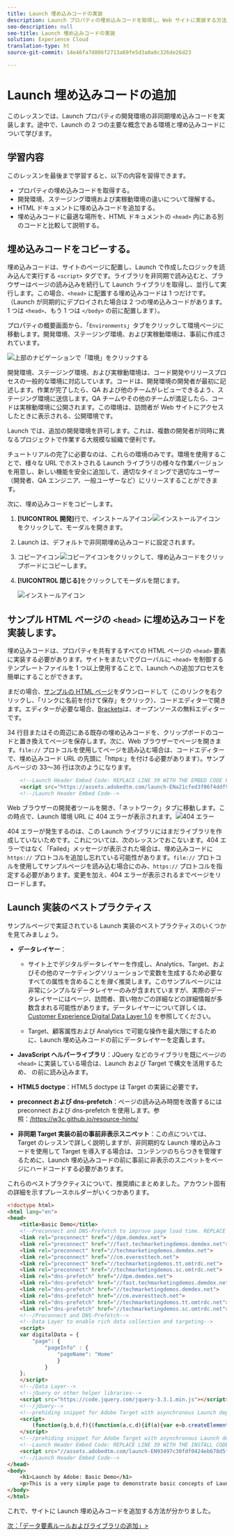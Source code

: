 ```yaml
---
title: Launch 埋め込みコードの実装
description: Launch プロパティの埋め込みコードを取得し、Web サイトに実装する方法を説明します。このレッスンは、「Launch を使用した Web サイトでの Experience Cloud の実装」チュートリアルの一部です。
seo-description: null
seo-title: Launch 埋め込みコードの実装
solution: Experience Cloud
translation-type: ht
source-git-commit: 14e46fa7d806f2713a69fe5d3a0a8c326de26d23

---
```



# Launch 埋め込みコードの追加

このレッスンでは、Launch プロパティの開発環境の非同期埋め込みコードを実装します。途中で、Launch の 2 つの主要な概念である環境と埋め込みコードについて学びます。

## 学習内容

このレッスンを最後まで学習すると、以下の内容を習得できます。

* プロパティの埋め込みコードを取得する。
* 開発環境、ステージング環境および実稼動環境の違いについて理解する。
* HTML ドキュメントに埋め込みコードを追加する。
* 埋め込みコードに最適な場所を、HTML ドキュメントの `<head>` 内にある別のコードと比較して説明する。

## 埋め込みコードをコピーする。

埋め込みコードは、サイトのページに配置し、Launch で作成したロジックを読み込んで実行する `<script>` タグです。ライブラリを非同期で読み込むと、ブラウザーはページの読み込みを続行して Launch ライブラリを取得し、並行して実行します。この場合、`<head>` に配置する埋め込みコードは 1 つだけです。（Launch が同期的にデプロイされた場合は 2 つの埋め込みコードがあります。1 つは `<head>`、もう 1 つは `</body>` の前に配置します）。

プロパティの概要画面から、「`Environments`」タブをクリックして環境ページに移動します。開発環境、ステージング環境、および実稼動環境は、事前に作成されています。

![上部のナビゲーションで「環境」をクリックする](images/launch-environments.png)

開発環境、ステージング環境、および実稼動環境は、コード開発やリリースプロセスの一般的な環境に対応しています。コードは、開発環境の開発者が最初に記述します。作業が完了したら、QA および他のチームがレビューできるよう、ステージング環境に送信します。QA チームやその他のチームが満足したら、コードは実稼動環境に公開されます。この環境は、訪問者が Web サイトにアクセスしたときに表示される、公開環境です。

Launch では、追加の開発環境を許可します。これは、複数の開発者が同時に異なるプロジェクトで作業する大規模な組織で便利です。

チュートリアルの完了に必要なのは、これらの環境のみです。環境を使用することで、様々な URL でホストされる Launch ライブラリの様々な作業バージョンを用意し、新しい機能を安全に追加して、適切なタイミングで適切なユーザー（開発者、QA エンジニア、一般ユーザーなど）にリリースすることができます。

次に、埋め込みコードをコピーします。

1. **[!UICONTROL 開発]**&#x200B;行で、インストールアイコン![インストールアイコン](images/launch-installIcon.png) をクリックして、モーダルを開きます。

1. Launch は、デフォルトで非同期埋め込みコードに設定されます。

1. コピーアイコン![コピーアイコン](images/launch-copyIcon.png)をクリックして、埋め込みコードをクリップボードにコピーします。

1. **[!UICONTROL 閉じる]**&#x200B;をクリックしてモーダルを閉じます。

   ![インストールアイコン](images/launch-copyInstallCode.png)

## サンプル HTML ページの `<head>` に埋め込みコードを実装します。

埋め込みコードは、プロパティを共有するすべての HTML ページの `<head>` 要素に実装する必要があります。サイトをまたいでグローバルに `<head>` を制御するテンプレートファイルを 1 つ以上使用することで、Launch への追加プロセスを簡単にすることができます。

まだの場合、[サンプルの HTML ページ](https://www.enablementadobe.com/multi/web/basic-sample.html)をダウンロードして（このリンクを右クリックし、「リンクに名前を付けて保存」をクリック）、コードエディターで開きます。エディターが必要な場合、[Brackets](http://brackets.io/)は、オープンソースの無料エディターです。

34 行目またはその周辺にある既存の埋め込みコードを、クリップボードのコードと置き換えてページを保存します。次に、Web ブラウザーでページを開きます。`file://` プロトコルを使用してページを読み込む場合は、コードエディターで、埋め込みコード URL の先頭に「https:」を付ける必要があります）。サンプルページの 33～36 行は次のようになります。

```html
    <!--Launch Header Embed Code: REPLACE LINE 39 WITH THE EMBED CODE FROM YOUR OWN DEVELOPMENT ENVIRONMENT-->
    <script src="https://assets.adobedtm.com/launch-ENa21cfed3f06f4ddf9690de8077b39e81-development.min.js" async></script>
    <!--/Launch Header Embed Code-->
```

Web ブラウザーの開発者ツールを開き、「ネットワーク」タブに移動します。この時点で、Launch 環境 URL に 404 エラーが表示されます。![404 エラー](images/samplepage-404.png)

404 エラーが発生するのは、この Launch ライブラリにはまだライブラリを作成していないためです。これについては、次のレッスンでおこないます。404 エラーではなく「Failed」メッセージが表示された場合は、埋め込みコードに `https://` プロトコルを追加し忘れている可能性があります。`file://` プロトコルを使用してサンプルページを読み込む場合にのみ、`https://` プロトコルを指定する必要があります。変更を加え、404 エラーが表示されるまでページをリロードします。

## Launch 実装のベストプラクティス

サンプルページで実証されている Launch 実装のベストプラクティスのいくつかを見てみましょう。

* **データレイヤー**：

   * サイト上でデジタルデータレイヤーを作成し、Analytics、Target、およびその他のマーケティングソリューションで変数を生成するため必要なすべての属性を含めることを&#x200B;*強く*&#x200B;推奨します。このサンプルページには非常にシンプルなデータレイヤーのみが含まれていますが、実際のデータレイヤーにはページ、訪問者、買い物かごの詳細などの詳細情報が多数含まれる可能性があります。データレイヤーについて詳しくは、[Customer Experience Digital Data Layer 1.0](https://www.w3.org/2013/12/ceddl-201312.pdf) を参照してください。

   * Target、顧客属性および Analytics で可能な操作を最大限にするために、Launch 埋め込みコードの前にデータレイヤーを定義します。

* **JavaScript ヘルパーライブラリ**：JQuery などのライブラリを既にページの `<head>` に実装している場合は、Launch および Target で構文を活用するため、 の前に読み込みます。

* **HTML5 doctype**：HTML5 doctype は Target の実装に必要です。

* **preconnect および dns-prefetch**：ページの読み込み時間を改善するには preconnect および dns-prefetch を使用します。参照：[/](https://w3c.github.io/resource-hints/)https://w3c.github.io/resource-hints/

* **非同期 Target 実装の前の事前非表示スニペット**：この点については、Target のレッスンで詳しく説明しますが、非同期的な Launch 埋め込みコードを使用して Target を導入する場合は、コンテンツのちらつきを管理するために、Launch 埋め込みコードの前に事前に非表示のスニペットをページにハードコードする必要があります。

これらのベストプラクティスについて、推奨順にまとめました。アカウント固有の詳細を示すプレースホルダーがいくつかあります。

```html
<!doctype html>
<html lang="en">
<head>
    <title>Basic Demo</title>
    <!--Preconnect and DNS-Prefetch to improve page load time. REPLACE "techmarketingdemos" WITH YOUR OWN AAM PARTNER ID, TARGET CLIENT CODE, AND ANALYTICS TRACKING SERVER-->
    <link rel="preconnect" href="//dpm.demdex.net">
    <link rel="preconnect" href="//fast.techmarketingdemos.demdex.net">
    <link rel="preconnect" href="//techmarketingdemos.demdex.net">
    <link rel="preconnect" href="//cm.everesttech.net">
    <link rel="preconnect" href="//techmarketingdemos.tt.omtrdc.net">
    <link rel="preconnect" href="//techmarketingdemos.sc.omtrdc.net">
    <link rel="dns-prefetch" href="//dpm.demdex.net">
    <link rel="dns-prefetch" href="//fast.techmarketingdemos.demdex.net">
    <link rel="dns-prefetch" href="//techmarketingdemos.demdex.net">
    <link rel="dns-prefetch" href="//cm.everesttech.net">
    <link rel="dns-prefetch" href="//techmarketingdemos.tt.omtrdc.net">
    <link rel="dns-prefetch" href="//techmarketingdemos.sc.omtrdc.net">
    <!--/Preconnect and DNS-Prefetch-->
    <!--Data Layer to enable rich data collection and targeting-->
    <script>
    var digitalData = {
        "page": {
            "pageInfo" : {
                "pageName": "Home"
                }
            }
    };
    </script>
    <!--/Data Layer-->
    <!--jQuery or other helper libraries-->
    <script src="https://code.jquery.com/jquery-3.3.1.min.js"></script>
    <!--/jQuery-->
    <!--prehiding snippet for Adobe Target with asynchronous Launch deployment-->
    <script>
        (function(g,b,d,f){(function(a,c,d){if(a){var e=b.createElement("style");e.id=c;e.innerHTML=d;a.appendChild(e)}})(b.getElementsByTagName("head")[0],"at-body-style",d);setTimeout(function(){var a=b.getElementsByTagName("head")[0];if(a){var c=b.getElementById("at-body-style");c&&a.removeChild(c)}},f)})(window,document,"body {opacity: 0 !important}",3E3);
    </script>
    <!--/prehiding snippet for Adobe Target with asynchronous Launch deployment-->
    <!--Launch Header Embed Code: REPLACE LINE 39 WITH THE INSTALL CODE FROM YOUR OWN DEVELOPMENT ENVIRONMENT-->
    <script src="//assets.adobedtm.com/launch-EN93497c30fdf0424eb678d5f4ffac66dc.min.js" async></script>
    <!--/Launch Header Embed Code-->
</head>
<body>
    <h1>Launch by Adobe: Basic Demo</h1>
    <p>This is a very simple page to demonstrate basic concepts of Launch by Adobe</p>
</body>
</html>
```

これで、サイトに Launch 埋め込みコードを追加する方法が分かりました。

[次：「データ要素ルールおよびライブラリの追加」&gt;](launch-data-elements-rules.md)